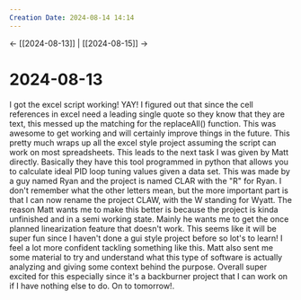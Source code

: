 ```yaml
---
Creation Date: 2024-08-14 14:14
---
```


<- [[2024-08-13]] | [[2024-08-15]]  ->

# 2024-08-13
I got the excel script working! YAY! I figured out that since the cell
references in excel need a leading single quote so they know that they are text,
this messed up the matching for the replaceAll() function. This was awesome to
get working and will certainly improve things in the future. This pretty much
wraps up all the excel style project assuming the script can work on most
spreadsheets. This leads to the next task I was given by Matt directly.
Basically they have this tool programmed in python that allows you to calculate
ideal PID loop tuning values given a data set. This was made by a guy named Ryan
and the project is named CLAR with the "R" for Ryan. I don't remember what the
other letters mean, but the more important part is that I can now rename the
project CLAW, with the W standing for Wyatt. The reason Matt wants me to make
this better is because the project is kinda unfinished and in a semi working
state. Mainly he wants me to get the once planned linearization feature that
doesn't work. This seems like it will be super fun since I haven't done a gui
style project before so lot's to learn! I feel a lot more confident tackling
something like this. Matt also sent me some material to try and understand what
this type of software is actually analyzing and giving some context behind the
purpose. Overall super excited for this especially since it's a backburner
project that I can work on if I have nothing else to do. On to tomorrow!.